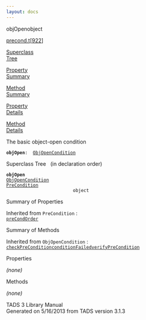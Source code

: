 ```yaml
---
layout: docs
---
```

<span class="title">objOpen</span><span class="type">object</span>

[precond.t](../file/precond.t.html)\[[922](../source/precond.t.html#922)\]

[Superclass  
Tree](#_SuperClassTree_)

[Property  
Summary](#_PropSummary_)

[Method  
Summary](#_MethodSummary_)

[Property  
Details](#_Properties_)

[Method  
Details](#_Methods_)



The basic object-open condition

**`objOpen`**` :   `[`ObjOpenCondition`](../object/ObjOpenCondition.html)



<span id="_SuperClassTree_"></span>



<span class="hdln">Superclass Tree</span>   (in declaration order)



**`objOpen`**  
[`ObjOpenCondition`](../object/ObjOpenCondition.html)  
[`PreCondition`](../object/PreCondition.html)  
`                         object`  
<span id="_PropSummary_"></span>



<span class="hdln">Summary of Properties</span>  







Inherited from `PreCondition` :  
[`preCondOrder`](../object/PreCondition.html#preCondOrder)

<span id="_MethodSummary_"></span>



<span class="hdln">Summary of Methods</span>  





Inherited from `ObjOpenCondition` :  
[`checkPreCondition`](../object/ObjOpenCondition.html#checkPreCondition)[`conditionFailed`](../object/ObjOpenCondition.html#conditionFailed)[`verifyPreCondition`](../object/ObjOpenCondition.html#verifyPreCondition)



<span id="_Properties_"></span>



<span class="hdln">Properties</span>  



*(none)* <span id="_Methods_"></span>



<span class="hdln">Methods</span>  



*(none)*



TADS 3 Library Manual  
Generated on 5/16/2013 from TADS version 3.1.3


